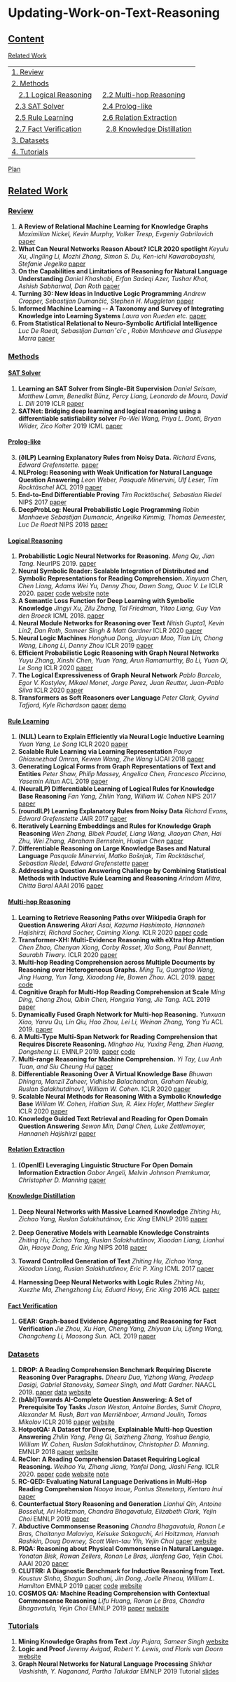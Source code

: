 # Updating-Work-on-Text-Reasoning

## [Content](#Content)

<a href="#Related-Work">Related Work</a>
<table>
<tr><td colspan="2"><a href="#Review">1. Review</a></td></tr> 
<tr><td colspan="2"><a href="#Methods">2. Methods</a></td></tr>
<tr>
    <td>&emsp;<a href="#Logical-Reasoning">2.1 Logical Reasoning</a></td>
    <td>&ensp;<a href="#Multi-hop-Reasoning">2.2 Multi-hop Reasoning</a></td>
</tr>
<tr>
    <td>&ensp;<a href="#SAT Solver">2.3 SAT Solver</a></td>
    <td>&ensp;<a href="#Prolog-like">2.4 Prolog-like</a></td>
</tr>
<tr>
    <td>&ensp;<a href="#Rule-Learning">2.5 Rule Learning</a></td>
    <td>&ensp;<a href="#Relation-Extraction">2.6 Relation Extraction</a></td>
</tr>
<tr>
<td>&ensp;<a href="#Fact-Verification">2.7 Fact Verification</a></td>
<td>&emsp;<a href="#Knowledge-Distillation">2.8 Knowledge Distillation</a></td>

</tr>
<tr><td colspan="2"><a href="#Datasets">3. Datasets</a></td></tr> 
<tr><td colspan="2"><a href="#Tutorials">4. Tutorials</a></td></tr> 
</table>

<a href="#Plan">Plan</a>

## [Related Work](#Content)
### [Review](#Content)
1. **A Review of Relational Machine Learning for Knowledge Graphs** *Maximilian Nickel, Kevin Murphy, Volker Tresp, Evgeniy Gabrilovich* [paper](https://arxiv.org/abs/1503.00759)
1. **What Can Neural Networks Reason About?** **ICLR 2020 spotlight** *Keyulu Xu, Jingling Li, Mozhi Zhang, Simon S. Du, Ken-ichi Kawarabayashi, Stefanie Jegelka* [paper](https://openreview.net/forum?id=rJxbJeHFPS)
1. **On the Capabilities and Limitations of Reasoning for Natural Language Understanding** *Daniel Khashabi, Erfan Sadeqi Azer, Tushar Khot, Ashish Sabharwal, Dan Roth* [paper](https://arxiv.org/pdf/1901.02522.pdf)
1. **Turning 30: New Ideas in Inductive Logic Programming** *Andrew Cropper, Sebastijan Dumančić, Stephen H. Muggleton* [paper](https://arxiv.org/abs/2002.11002v2)
1. **Informed Machine Learning -- A Taxonomy and Survey of Integrating Knowledge into Learning Systems** *Laura von Rueden etc.* [paper](https://arxiv.org/abs/1903.12394)
1. **From Statistical Relational to Neuro-Symbolic Artificial Intelligence** *Luc De Raedt, Sebastijan Dumanˇci´c , Robin Manhaeve and Giuseppe Marra* [paper](https://arxiv.org/pdf/2003.08316.pdf)

### [Methods](#Content)

#### [SAT Solver](#Content)
1. **Learning an SAT Solver from Single-Bit Supervision** *Daniel Selsam, Matthew Lamm, Benedikt Bünz, Percy Liang, Leonardo de Moura, David L. Dill* 2019 ICLR [paper](https://arxiv.org/abs/1802.03685)
1. **SATNet: Bridging deep learning and logical reasoning using a differentiable satisfiability solver** *Po-Wei Wang, Priya L. Donti, Bryan Wilder, Zico Kolter* 2019 ICML [paper](https://arxiv.org/abs/1905.12149)

#### [Prolog-like](#Content)
3. **($\partial$ILP) Learning Explanatory Rules from Noisy Data.** *Richard Evans, Edward Grefenstette.* [paper](https://www.ijcai.org/Proceedings/2018/0792.pdf)
4. **NLProlog: Reasoning with Weak Unification for Natural Language Question Answering** *Leon Weber, Pasquale Minervini, Ulf Leser, Tim Rocktäschel* ACL 2019 [paper](https://www.aclweb.org/anthology/P19-1618.pdf)
5. **End-to-End Differentiable Proving** *Tim Rocktäschel, Sebastian Riedel* NIPS 2017 [paper](https://arxiv.org/pdf/1705.11040.pdf)
5. **DeepProbLog: Neural Probabilistic Logic Programming** *Robin Manhaeve
Sebastijan Dumancic, Angelika Kimmig, Thomas Demeester, Luc De Raedt* NIPS 2018 [paper](http://papers.nips.cc/paper/7632-deepproblog-neural-probabilistic-logic-programming.pdf)


#### [Logical Reasoning](#Content)
1. **Probabilistic Logic Neural Networks for Reasoning.** *Meng Qu, Jian Tang.* NeurIPS 2019. [paper](https://arxiv.org/pdf/1906.08495.pdf)
1. **Neural Symbolic Reader: Scalable Integration of Distributed and Symbolic Representations for Reading Comprehension.** *Xinyuan Chen, Chen Liang, Adams Wei Yu, Denny Zhou, Dawn Song, Quoc V. Le* ICLR 2020. [paper](https://openreview.net/pdf?id=ryxjnREFwH) [code](https://github.com/yuweihao/reclor) [website](http://whyu.me/reclor/) [note](https://github.com/JamesHujy/Updating-Work-on-Text-Reasoning/blob/master/note/NeRd_Note.md)
1. **A Semantic Loss Function for Deep Learning with Symbolic Knowledge** *Jingyi Xu, Zilu Zhang, Tal Friedman, Yitao Liang, Guy Van den Broeck* ICML 2018. [paper](https://arxiv.org/abs/1711.11157)
1. **Neural Module Networks for Reasoning over Text** *Nitish Gupta1, Kevin Lin2, Dan Roth, Sameer Singh & Matt Gardner* ICLR 2020
[paper](https://openreview.net/pdf?id=SygWvAVFPr)
1. **Neural Logic Machines** *Honghua Dong, Jiayuan Mao, Tian Lin, Chong Wang, Lihong Li, Denny Zhou* ICLR 2019 [paper](https://arxiv.org/abs/1904.11694)
1. **Efficient Probabilistic Logic Reasoning with Graph Neural Networks** *Yuyu Zhang, Xinshi Chen, Yuan Yang, Arun Ramamurthy, Bo Li, Yuan Qi, Le Song* ICLR 2020 [paper](https://arxiv.org/pdf/2001.11850.pdf) 
1. **The Logical Expressiveness of Graph Neural Network** *Pablo Barcelo, Egor V. Kostylev, Mikael Monet, Jorge Perez, Juan Reutter, Juan-Pablo Silva* ICLR 2020 [paper](https://openreview.net/pdf?id=r1lZ7AEKvB)
2. **Transformers as Soft Reasoners over Language** *Peter Clark, Oyvind Tafjord, Kyle Richardson* [paper](https://arxiv.org/pdf/2002.05867.pdf) [demo](https://rule-reasoning.apps.allenai.org/)

#### [Rule Learning](#Content)
1. **(NLIL) Learn to Explain Efficiently via Neural Logic Inductive Learning** *Yuan Yang, Le Song* ICLR 2020 [paper](https://arxiv.org/pdf/1910.02481.pdf)
2. **Scalable Rule Learning via Learning Representation** *Pouya Ghiasnezhad Omran, Kewen Wang, Zhe Wang* IJCAI 2018 [paper](https://www.ijcai.org/Proceedings/2018/0297.pdf)  
6. **Generating Logical Forms from Graph Representations of Text and
Entities** *Peter Shaw, Philip Massey, Angelica Chen, Francesco Piccinno, Yasemin Altun* ACL 2019 [paper](https://www.aclweb.org/anthology/P19-1010.pdf)
1. **(NeuralLP) Differentiable Learning of Logical Rules for Knowledge Base Reasoning** *Fan Yang, Zhilin Yang, William W. Cohen* NIPS 2017 [paper](https://arxiv.org/abs/1702.08367)
1. **(roundILP) Learning Explanatory Rules from Noisy Data** *Richard Evans, Edward Grefenstette* JAIR 2017 [paper](https://arxiv.org/abs/1711.04574)
2. **Iteratively Learning Embeddings and Rules for Knowledge Graph Reasoning** *Wen Zhang, Bibek Paudel, Liang Wang, Jiaoyan Chen, Hai Zhu, Wei Zhang, Abraham Bernstein, Huajun Chen* [paper](https://arxiv.org/pdf/1903.08948.pdf) 
4. **Differentiable Reasoning on Large Knowledge Bases and Natural Language** *Pasquale Minervini, Matko Bošnjak, Tim Rocktäschel, Sebastian Riedel, Edward Grefenstette* [paper](https://arxiv.org/pdf/1912.10824.pdf)
5. **Addressing a Question Answering Challenge by Combining
Statistical Methods with Inductive Rule Learning and Reasoning** *Arindam Mitra, Chitta Baral* AAAI 2016 [paper](https://www.aaai.org/ocs/index.php/AAAI/AAAI16/paper/viewFile/12345/12022)

#### [Multi-hop Reasoning](#Content)
1. **Learning to Retrieve Reasoning Paths over Wikipedia Graph for Question Answering** *Akari Asai, Kazuma Hashimoto, Hannaneh Hajishirzi, Richard Socher, Caiming Xiong.* ICLR 2020 [paper](https://arxiv.org/abs/1911.10470) [code](https://github.com/AkariAsai/learning_to_retrieve_reasoning_paths)
2. **Transformer-XH: Multi-Evidence Reasoning with eXtra Hop Attention** *Chen Zhao, Chenyan Xiong, Corby Rosset, Xia Song, Paul Bennett, Saurabh Tiwary.* ICLR 2020 [paper](https://openreview.net/pdf?id=r1eIiCNYwS)
1. **Multi-hop Reading Comprehension across Multiple Documents by Reasoning over Heterogeneous Graphs.** *Ming Tu, Guangtao Wang, Jing Huang, Yun Tang, Xiaodong He, Bowen Zhou.* ACL 2019. [paper](https://www.aclweb.org/anthology/P19-1260.pdf) [code](https://github.com/JD-AI-Research-Silicon-Valley/HDEGraph)
2. **Cognitive Graph for Multi-Hop Reading Comprehension at Scale** *Ming Ding, Chang Zhou, Qibin Chen, Hongxia Yang, Jie Tang.* ACL 2019 [paper](https://arxiv.org/pdf/1905.05460.pdf)
1. **Dynamically Fused Graph Network for Multi-hop Reasoning.** *Yunxuan Xiao, Yanru Qu, Lin Qiu, Hao Zhou, Lei Li, Weinan Zhang, Yong Yu* ACL 2019. [paper](https://www.aclweb.org/anthology/P19-1617.pdf)
1. **A Multi-Type Multi-Span Network for Reading Comprehension that Requires Discrete Reasoning.** *Minghao Hu, Yuxing Peng, Zhen Huang, Dongsheng Li.* EMNLP 2019. [paper](https://www.aclweb.org/anthology/D19-1170.pdf) [code](https://github.com/huminghao16/MTMSN)
1. **Multi-range Reasoning for Machine Comprehension.** *Yi Tay, Luu Anh Tuan, and Siu Cheung Hui* [paper](https://arxiv.org/pdf/1803.09074.pdf) 
1. **Differentiable Reasoning Over A Virtual Knowledge Base** *Bhuwan Dhingra, Manzil Zaheer, Vidhisha Balachandran, Graham Neubig, Ruslan Salakhutdinov1, William W. Cohen.* ICLR 2020 [paper](https://openreview.net/pdf?id=SJxstlHFPH)
1. **Scalable Neural Methods for Reasoning With a Symbolic Knowledge Base** *William W. Cohen, Haitian Sun, R. Alex Hofer, Matthew Siegler* ICLR 2020 [paper](https://arxiv.org/abs/2002.06115)
1. **Knowledge Guided Text Retrieval and Reading for Open Domain Question Answering** *Sewon Min, Danqi Chen, Luke Zettlemoyer, Hannaneh Hajishirzi* [paper](https://arxiv.org/abs/1911.03868)

#### [Relation Extraction](#Content)

1. **(OpenIE) Leveraging Linguistic Structure For Open Domain Information Extraction** *Gabor Angeli, Melvin Johnson Premkumar, Christopher D. Manning* [paper](https://nlp.stanford.edu/pubs/2015angeli-openie.pdf)

#### [Knowledge Distillation](#Content)
1. **Deep Neural Networks with Massive Learned Knowledge** *Zhiting Hu, Zichao Yang, Ruslan Salakhutdinov, Eric Xing* EMNLP 2016 [paper](https://www.aclweb.org/anthology/D16-1173/)

1. **Deep Generative Models with Learnable Knowledge Constraints** *Zhiting Hu, Zichao Yang, Ruslan Salakhutdinov, Xiaodan Liang, Lianhui Qin, Haoye Dong, Eric Xing* NIPS 2018 [paper](https://arxiv.org/abs/1806.09764)

1. **Toward Controlled Generation of Text** *Zhiting Hu, Zichao Yang, Xiaodan Liang,  Ruslan Salakhutdinov, Eric P. Xing* ICML 2017 [paper](https://arxiv.org/abs/1703.00955)

1. **Harnessing Deep Neural Networks with Logic Rules** *Zhiting Hu, Xuezhe Ma, Zhengzhong Liu, Eduard Hovy, Eric Xing* 2016 ACL [paper](https://arxiv.org/abs/1603.06318)

#### [Fact Verification](#Content)
1. **GEAR: Graph-based Evidence Aggregating and Reasoning
for Fact Verification** *Jie Zhou, Xu Han, Cheng Yang, Zhiyuan Liu, Lifeng Wang, Changcheng Li, Maosong Sun.* ACL 2019 [paper](https://www.aclweb.org/anthology/P19-1085.pdf)

### [Datasets](#Content)

1. **DROP: A Reading Comprehension Benchmark Requiring Discrete Reasoning Over Paragraphs.** *Dheeru Dua, Yizhong Wang, Pradeep Dasigi, Gabriel Stanovsky, Sameer Singh, and Matt Gardner.* NAACL 2019. [paper](aclweb.org/anthology/N19-1246.pdf) [data](https://s3-us-west-2.amazonaws.com/allennlp/datasets/drop/drop_dataset.zip) [website](https://allennlp.org/drop) 
2. **(bAbI)Towards AI-Complete Question Answering: A Set of Prerequisite Toy Tasks** *Jason Weston, Antoine Bordes, Sumit Chopra, Alexander M. Rush, Bart van Merriënboer, Armand Joulin, Tomas Mikolov* ICLR 2016 [paper](https://arxiv.org/pdf/1502.05698.pdf) [website](https://research.fb.com/downloads/babi/)
2. **HotpotQA: A Dataset for Diverse, Explainable Multi-hop Question Answering** *Zhilin Yang, Peng Qi, Saizheng Zhang, Yoshua Bengio, William W. Cohen, Ruslan Salakhutdinov, Christopher D. Manning.* EMNLP 2018 [paper](https://arxiv.org/pdf/1809.09600.pdf) [website](https://hotpotqa.github.io/)
1. **ReClor: A Reading Comprehension Dataset Requiring Logical Reasoning.** 
*Weihao Yu, Zihang Jiang, Yanfei Dong, Jiashi Feng.* ICLR 2020. [paper](https://arxiv.org/pdf/2002.04326.pdf) [code](https://github.com/yuweihao/reclor) [website](http://whyu.me/reclor/) [note](https://github.com/JamesHujy/Updating-Work-on-Text-Reasoning/blob/master/note/ReClor_Note.md)
1. **RC-QED: Evaluating Natural Language Derivations in Multi-Hop Reading Comprehension** *Naoya Inoue, Pontus Stenetorp, Kentaro Inui* [paper](https://arxiv.org/pdf/1910.04601.pdf)
1. **Counterfactual Story Reasoning and Generation** *Lianhui Qin, Antoine Bosselut, Ari Holtzman, Chandra Bhagavatula, Elizabeth Clark, Yejin Choi* EMNLP 2019 [paper](https://arxiv.org/abs/1909.04076)
1. **Abductive Commonsense Reasoning** *Chandra Bhagavatula, Ronan Le Bras, Chaitanya Malaviya, Keisuke Sakaguchi, Ari Holtzman, Hannah Rashkin, Doug Downey, Scott Wen-tau Yih, Yejin Choi* [paper](https://arxiv.org/abs/1908.05739) [website](https://leaderboard.allenai.org/anli/submissions/public)
2. **PIQA: Reasoning about Physical Commonsense in Natural Language.** *Yonatan Bisk, Rowan Zellers, Ronan Le Bras, Jianfeng Gao, Yejin Choi.* AAAI 2020 [paper](https://arxiv.org/pdf/1911.11641.pdf)
3. **CLUTRR: A Diagnostic Benchmark for Inductive Reasoning from Text.** *Koustuv Sinha, Shagun Sodhani, Jin Dong, Joelle Pineau, William L. Hamilton* EMNLP 2019 [paper](https://www.aclweb.org/anthology/D19-1458.pdf) [code](https://github.com/facebookresearch/clutrr) [website](https://www.cs.mcgill.ca/~ksinha4/introducing-clutrr/)
9. **COSMOS QA: Machine Reading Comprehension with Contextual Commonsense Reasoning** *Lifu Huang, Ronan Le Bras, Chandra Bhagavatula, Yejin Choi* EMNLP 2019 [paper](https://www.aclweb.org/anthology/D19-1243.pdf) [website](https://wilburone.github.io/cosmos/)

### [Tutorials](#Content)
1. **Mining Knowledge Graphs from Text** *Jay Pujara, Sameer Singh* [website](https://kgtutorial.github.io/)
1. **Logic and Proof** *Jeremy Avigad, Robert Y. Lewis, and Floris van Doorn* [website](https://leanprover.github.io/logic_and_proof/index.html)
2. **Graph Neural Networks for Natural Language Processing** *Shikhar Vashishth, Y. Naganand, Partha Talukdar* EMNLP 2019 Tutorial [slides](https://shikhar-vashishth.github.io/assets/pdf/emnlp19_tutorial.pdf)
